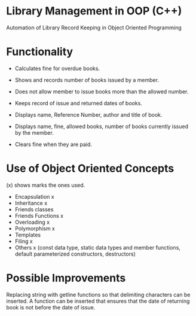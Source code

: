 # Library Management in OOP (C++)
Automation of Library Record Keeping in Object Oriented Programming

# Functionality
* Calculates fine for overdue books.

* Shows and records number of books issued by a member.

* Does not allow member to issue books more than the allowed number.

* Keeps record of issue and returned dates of books. 

* Displays name, Reference Number, author and title of book. 
* Displays name, fine, allowed books, number of books currently issued by the member.
* Clears fine when they are paid.

# Use of Object Oriented Concepts 
(x) shows marks the ones used.
*	Encapsulation           x
*	Inheritance                x
*	Friends classes         
*	Friends Functions     x
*	Overloading              x
*	Polymorphism          x
*	Templates                 
*	Filing                        x
*	Others                       x  (const data type, static data types and member functions, default parameterized constructors, destructors)

# Possible Improvements
Replacing string with getline functions so that delimiting characters can be inserted. A function can be inserted that ensures that the date of returning book is not before the date of issue. 
